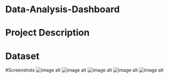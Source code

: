 # Data-Analysis-Dashboard

# Project Description

# Dataset


#Screenshots
![image alt](https://github.com/iNouis/Graduation-project/blob/main/logo%20brown%20w%20green.png?raw=true)
![image alt](https://github.com/iNouis/Graduation-project/blob/main/localhost_5173_Home_Login(Nest%20Hub%20Max).png?raw=true)
![image alt](https://github.com/iNouis/Graduation-project/blob/main/screencapture-localhost-5173-Home-2025-01-30-17_52_34.png?raw=true)
![image alt](https://github.com/iNouis/Graduation-project/blob/main/localhost_5173_Home_Generate_idea(Nest%20Hub%20Max)%20(1).png?raw=true)
![image alt](https://github.com/iNouis/Graduation-project/blob/main/screencapture-localhost-5173-Home-generate-idea-generate-idea2-2025-02-01-23_02_48.png?raw=true)
